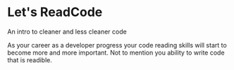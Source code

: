 # Let's ReadCode

An intro to cleaner and less cleaner code

As your career as a developer progress your code reading skills will start to become more and more important. Not to mention you ability to write code that is readible. 
